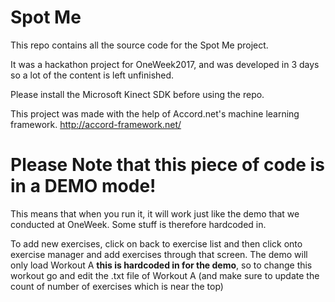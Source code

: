# Spot Me 

This repo contains all the source code for the Spot Me project.

It was a hackathon project for OneWeek2017, and was developed in 3 days so a lot of the content is left unfinished.

Please install the Microsoft Kinect SDK before using the repo.

This project was made with the help of Accord.net's machine learning framework.
http://accord-framework.net/

# Please Note that this piece of code is in a DEMO mode!

This means that when you run it, it will work just like the demo that we conducted at OneWeek. Some stuff is therefore hardcoded in. 

To add new exercises, click on back to exercise list and then click onto exercise manager and add exercises through that screen.
The demo will only load Workout A **this is hardcoded in for the demo**, so to change this workout go and edit the .txt file of Workout A (and make sure to update the count of number of exercises which is near the top) 
